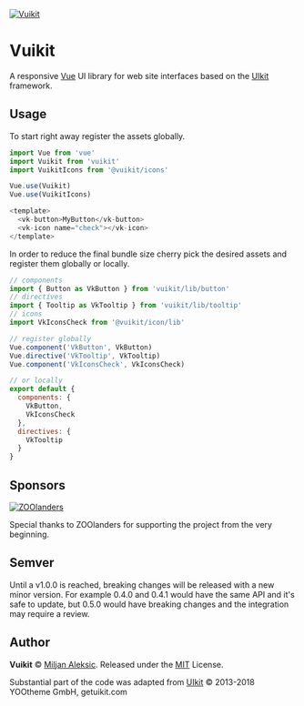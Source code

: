 [![Vuikit](https://user-images.githubusercontent.com/513275/37552738-b8fcea74-29f5-11e8-9300-5e9532271bf8.png)](http://vuikit.js.org/)

# Vuikit

A responsive [Vue](https://vuejs.org/) UI library for web site interfaces based on the [UIkit](https://getuikit.com/) framework.

## Usage

To start right away register the assets globally.

```js
import Vue from 'vue'
import Vuikit from 'vuikit'
import VuikitIcons from '@vuikit/icons'

Vue.use(Vuikit)
Vue.use(VuikitIcons)

<template>
  <vk-button>MyButton</vk-button>
  <vk-icon name="check"></vk-icon>
</template>
```

In order to reduce the final bundle size cherry pick the desired assets and register them globally or locally.

```js
// components
import { Button as VkButton } from 'vuikit/lib/button'
// directives
import { Tooltip as VkTooltip } from 'vuikit/lib/tooltip'
// icons
import VkIconsCheck from '@vuikit/icon/lib'

// register globally
Vue.component('VkButton', VkButton)
Vue.directive('VkTooltip', VkTooltip)
Vue.component('VkIconsCheck', VkIconsCheck)

// or locally
export default {
  components: {
    VkButton,
    VkIconsCheck
  },
  directives: {
    VkTooltip
  }
}
```

## Sponsors

[![ZOOlanders](https://user-images.githubusercontent.com/513275/37552836-79db359c-29f7-11e8-9c24-d46f4625b9f1.png)](http://zoolanders.com/)

Special thanks to ZOOlanders for supporting the project from the very beginning.

## Semver

Until a v1.0.0 is reached, breaking changes will be released with a new minor version. For example 0.4.0 and 0.4.1 would have the same API and it's safe to update, but 0.5.0 would have breaking changes and the integration may require a review.

## Author

**Vuikit** © [Miljan Aleksic](https://github.com/miljan-aleksic). Released under the [MIT](./LICENSE) License.<br>

Substantial part of the code was adapted from [UIkit](https://github.com/uikit/uikit) © 2013-2018 YOOtheme GmbH, getuikit.com
